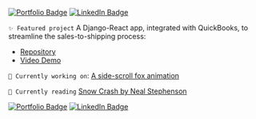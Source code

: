 [![Portfolio Badge](https://img.shields.io/badge/Portfolio-74aa9c?style=for-the-badge&logo=openai&logoColor=white)](https://michellef.dev)
[![LinkedIn Badge](https://img.shields.io/badge/LinkedIn-0077B5?style=for-the-badge&logo=linkedin&logoColor=white)](https://www.linkedin.com/in/mflandin/)

```✨ Featured project```
A Django-React app, integrated with QuickBooks, to streamline the sales-to-shipping process:
  - [Repository](https://github.com/michellevit/Production-Planner)
  - [Video Demo](https://www.youtube.com/watch?v=J0YNExrDqck&ab_channel=Michelle)


```🔭 Currently working on```: [A side-scroll fox animation](fennec.michellef.dev)


```📖 Currently reading```
[Snow Crash by Neal Stephenson](https://www.goodreads.com/book/show/61240297-snow-crash)


[![Portfolio Badge](https://img.shields.io/badge/Portfolio-74aa9c?style=for-the-badge&logo=openai&logoColor=white)](https://michellef.dev)
[![LinkedIn Badge](https://img.shields.io/badge/LinkedIn-0077B5?style=for-the-badge&logo=linkedin&logoColor=white)](https://www.linkedin.com/in/mflandin/)

<!--
**michellevit/michellevit** is a ✨ _special_ ✨ repository because its `README.md` (this file) appears on your GitHub profile.

Here are some ideas to get you started:

- 🔭 I’m currently working on ...
- 🌱 I’m currently learning ...
- 👯 I’m looking to collaborate on ...
- 🤔 I’m looking for help with ...
- 💬 Ask me about ...
- 📫 How to reach me: ...
- 😄 Pronouns: ...
- ⚡ Fun fact: ...
-->
